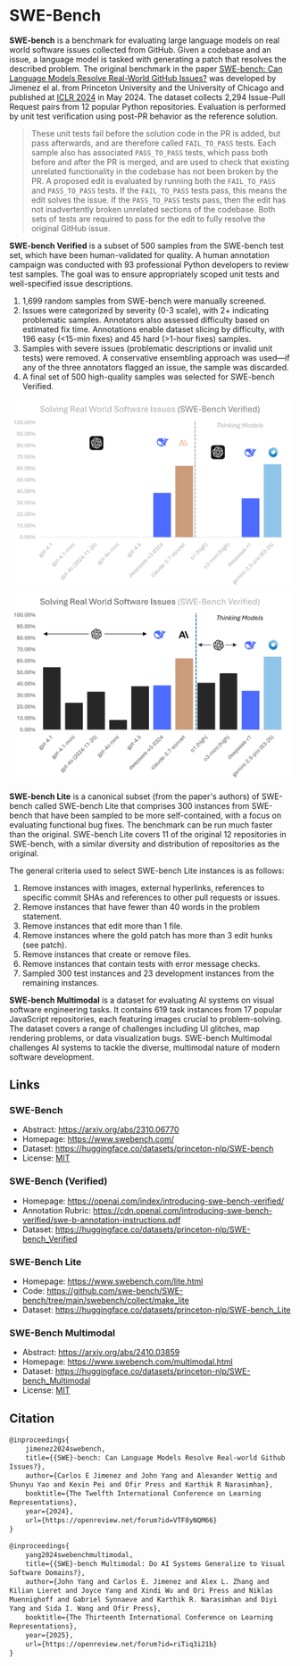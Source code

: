 # SWE-Bench

**SWE-bench** is a benchmark for evaluating large language models on real world software issues collected from GitHub. Given a codebase and an issue, a language model is tasked with generating a patch that resolves the described problem. The original benchmark in the paper [SWE-bench: Can Language Models Resolve Real-World GitHub Issues?](https://arxiv.org/abs/2310.06770) was developed by Jimenez el al. from Princeton University and the University of Chicago and published at [ICLR 2024](https://iclr.cc/Conferences/2024) in May 2024. The dataset collects 2,294 Issue-Pull Request pairs from 12 popular Python repositories. Evaluation is performed by unit test verification using post-PR behavior as the reference solution.

> These unit tests fail before the solution code in the PR is added, but pass afterwards, and are therefore called `FAIL_TO_PASS` tests. Each sample also has associated `PASS_TO_PASS` tests, which pass both before and after the PR is merged, and are used to check that existing unrelated functionality in the codebase has not been broken by the PR. A proposed edit is evaluated by running both the `FAIL_TO_PASS` and `PASS_TO_PASS` tests. If the `FAIL_TO_PASS` tests pass, this means the edit solves the issue. If the `PASS_TO_PASS` tests pass, then the edit has not inadvertently broken unrelated sections of the codebase. Both sets of tests are required to pass for the edit to fully resolve the original GitHub issue.

**SWE-bench Verified** is a subset of 500 samples from the SWE-bench test set, which have been human-validated for quality. A human annotation campaign was conducted with 93 professional Python developers to review test samples. The goal was to ensure appropriately scoped unit tests and well-specified issue descriptions. 

1. 1,699 random samples from SWE-bench were manually screened.
2. Issues were categorized by severity (0-3 scale), with 2+ indicating problematic samples. Annotators also assessed difficulty based on estimated fix time. Annotations enable dataset slicing by difficulty, with 196 easy (<15-min fixes) and 45 hard (>1-hour fixes) samples.
3. Samples with severe issues (problematic descriptions or invalid unit tests) were removed. A conservative ensembling approach was used—if any of the three annotators flagged an issue, the sample was discarded.
4. A final set of 500 high-quality samples was selected for SWE-bench Verified.

![SWE-Bench Verified Results on Frontier Models](https://raw.githubusercontent.com/eugenesiow/llm-benchmark-graphs/refs/heads/master/graphs/swe-bench-verified/swe-bench-verified-dark.png#gh-dark-mode-only)
![SWE-Bench Verified Results on Frontier Models](https://raw.githubusercontent.com/eugenesiow/llm-benchmark-graphs/refs/heads/master/graphs/swe-bench-verified/swe-bench-verified-light.png#gh-light-mode-only)

**SWE-bench Lite** is a canonical subset (from the paper's authors) of SWE-bench called SWE-bench Lite that comprises 300 instances from SWE-bench that have been sampled to be more self-contained, with a focus on evaluating functional bug fixes. The benchmark can be run much faster than the original. SWE-bench Lite covers 11 of the original 12 repositories in SWE-bench, with a similar diversity and distribution of repositories as the original. 

The general criteria used to select SWE-bench Lite instances is as follows:

1. Remove instances with images, external hyperlinks, references to specific commit SHAs and references to other pull requests or issues.
2. Remove instances that have fewer than 40 words in the problem statement.
3. Remove instances that edit more than 1 file.
4. Remove instances where the gold patch has more than 3 edit hunks (see patch).
5. Remove instances that create or remove files.
6. Remove instances that contain tests with error message checks.
7. Sampled 300 test instances and 23 development instances from the remaining instances.

**SWE-bench Multimodal** is a dataset for evaluating AI systems on visual software engineering tasks. It contains 619 task instances from 17 popular JavaScript repositories, each featuring images crucial to problem-solving. The dataset covers a range of challenges including UI glitches, map rendering problems, or data visualization bugs. SWE-bench Multimodal challenges AI systems to tackle the diverse, multimodal nature of modern software development.

## Links

### SWE-Bench

* Abstract: https://arxiv.org/abs/2310.06770
* Homepage: https://www.swebench.com/
* Dataset: https://huggingface.co/datasets/princeton-nlp/SWE-bench
* License: [MIT](https://github.com/swe-bench/SWE-bench?tab=MIT-1-ov-file#readme)

### SWE-Bench (Verified)

* Homepage: https://openai.com/index/introducing-swe-bench-verified/
* Annotation Rubric: https://cdn.openai.com/introducing-swe-bench-verified/swe-b-annotation-instructions.pdf
* Dataset: https://huggingface.co/datasets/princeton-nlp/SWE-bench_Verified

### SWE-Bench Lite

* Homepage: https://www.swebench.com/lite.html
* Code: https://github.com/swe-bench/SWE-bench/tree/main/swebench/collect/make_lite
* Dataset: https://huggingface.co/datasets/princeton-nlp/SWE-bench_Lite

### SWE-Bench Multimodal

* Abstract: https://arxiv.org/abs/2410.03859
* Homepage: https://www.swebench.com/multimodal.html
* Dataset: https://huggingface.co/datasets/princeton-nlp/SWE-bench_Multimodal
* License: [MIT](https://github.com/swe-bench/SWE-bench?tab=MIT-1-ov-file#readme)

## Citation

```
@inproceedings{
    jimenez2024swebench,
    title={{SWE}-bench: Can Language Models Resolve Real-world Github Issues?},
    author={Carlos E Jimenez and John Yang and Alexander Wettig and Shunyu Yao and Kexin Pei and Ofir Press and Karthik R Narasimhan},
    booktitle={The Twelfth International Conference on Learning Representations},
    year={2024},
    url={https://openreview.net/forum?id=VTF8yNQM66}
}
```

```
@inproceedings{
    yang2024swebenchmultimodal,
    title={{SWE}-bench Multimodal: Do AI Systems Generalize to Visual Software Domains?},
    author={John Yang and Carlos E. Jimenez and Alex L. Zhang and Kilian Lieret and Joyce Yang and Xindi Wu and Ori Press and Niklas Muennighoff and Gabriel Synnaeve and Karthik R. Narasimhan and Diyi Yang and Sida I. Wang and Ofir Press},
    booktitle={The Thirteenth International Conference on Learning Representations},
    year={2025},
    url={https://openreview.net/forum?id=riTiq3i21b}
}
```